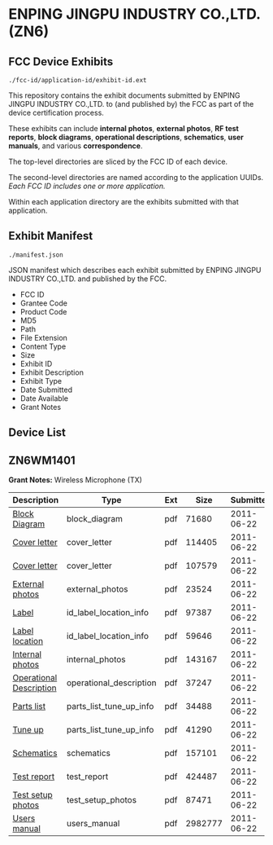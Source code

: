 # ENPING JINGPU INDUSTRY CO.,LTD. (ZN6)
## FCC Device Exhibits

```
./fcc-id/application-id/exhibit-id.ext
```

This repository contains the exhibit documents submitted by ENPING JINGPU INDUSTRY CO.,LTD. to (and published by) the FCC as part of the device certification process.

These exhibits can include **internal photos**, **external photos**, **RF test reports**, **block diagrams**, **operational descriptions**, **schematics**, **user manuals**, and various **correspondence**.

The top-level directories are sliced by the FCC ID of each device.

The second-level directories are named according to the application UUIDs. *Each FCC ID includes one or more application.*

Within each application directory are the exhibits submitted with that application. 

## Exhibit Manifest

```
./manifest.json
```

JSON manifest which describes each exhibit submitted by ENPING JINGPU INDUSTRY CO.,LTD. and published by the FCC.

- FCC ID
- Grantee Code
- Product Code
- MD5
- Path
- File Extension
- Content Type
- Size
- Exhibit ID
- Exhibit Description
- Exhibit Type
- Date Submitted
- Date Available
- Grant Notes

## Device List
## ZN6WM1401
**Grant Notes:** Wireless Microphone (TX)

| Description | Type | Ext | Size | Submitted | Available |
| ----------- | ---- | --- | ---- | --------- | --------- |
| [Block Diagram](ZN6WM1401/fb6705bcdb13573e56d04090cd5db05d/1464118.pdf) | block_diagram | pdf | 71680 | 2011-06-22 | 2011-06-22 |
| [Cover letter](ZN6WM1401/fb6705bcdb13573e56d04090cd5db05d/1487576.pdf) | cover_letter | pdf | 114405 | 2011-06-22 | 2011-06-22 |
| [Cover letter](ZN6WM1401/fb6705bcdb13573e56d04090cd5db05d/1487577.pdf) | cover_letter | pdf | 107579 | 2011-06-22 | 2011-06-22 |
| [External photos](ZN6WM1401/fb6705bcdb13573e56d04090cd5db05d/1464121.pdf) | external_photos | pdf | 23524 | 2011-06-22 | 2011-06-22 |
| [Label](ZN6WM1401/fb6705bcdb13573e56d04090cd5db05d/1487579.pdf) | id_label_location_info | pdf | 97387 | 2011-06-22 | 2011-06-22 |
| [Label location](ZN6WM1401/fb6705bcdb13573e56d04090cd5db05d/1487580.pdf) | id_label_location_info | pdf | 59646 | 2011-06-22 | 2011-06-22 |
| [Internal photos](ZN6WM1401/fb6705bcdb13573e56d04090cd5db05d/1464124.pdf) | internal_photos | pdf | 143167 | 2011-06-22 | 2011-06-22 |
| [Operational Description](ZN6WM1401/fb6705bcdb13573e56d04090cd5db05d/1487582.pdf) | operational_description | pdf | 37247 | 2011-06-22 | 2011-06-22 |
| [Parts list](ZN6WM1401/fb6705bcdb13573e56d04090cd5db05d/1464126.pdf) | parts_list_tune_up_info | pdf | 34488 | 2011-06-22 | 2011-06-22 |
| [Tune up](ZN6WM1401/fb6705bcdb13573e56d04090cd5db05d/1487584.pdf) | parts_list_tune_up_info | pdf | 41290 | 2011-06-22 | 2011-06-22 |
| [Schematics](ZN6WM1401/fb6705bcdb13573e56d04090cd5db05d/1464128.pdf) | schematics | pdf | 157101 | 2011-06-22 | 2011-06-22 |
| [Test report](ZN6WM1401/fb6705bcdb13573e56d04090cd5db05d/1487586.pdf) | test_report | pdf | 424487 | 2011-06-22 | 2011-06-22 |
| [Test setup photos](ZN6WM1401/fb6705bcdb13573e56d04090cd5db05d/1487587.pdf) | test_setup_photos | pdf | 87471 | 2011-06-22 | 2011-06-22 |
| [Users manual](ZN6WM1401/fb6705bcdb13573e56d04090cd5db05d/1464156.pdf) | users_manual | pdf | 2982777 | 2011-06-22 | 2011-06-22 |

